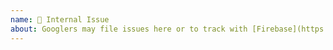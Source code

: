 ```yaml
---
name: 🐞 Internal Issue
about: Googlers may file issues here or to track with [Firebase](https://github.com/firebase/firebase-ios-sdk/issues/new/choose)
---
```

<!-- DO NOT DELETE
validate_template=true
template_path=.github/ISSUE_TEMPLATE/bug_report.md
-->